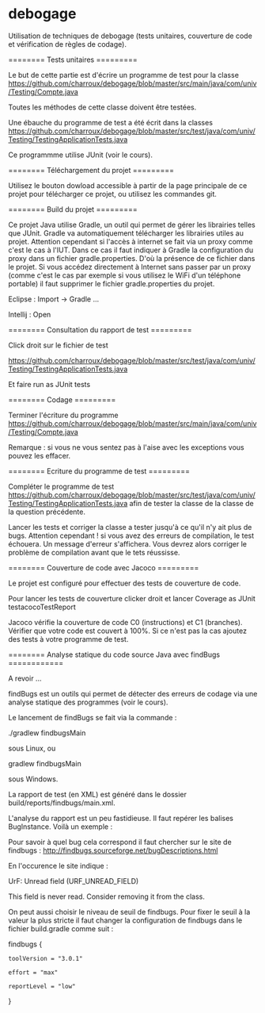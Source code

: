 debogage
========

Utilisation de techniques de debogage (tests unitaires, couverture de code et vérification de règles de codage).

======== Tests unitaires =========

Le but de cette partie est d'écrire un programme de test pour la classe https://github.com/charroux/debogage/blob/master/src/main/java/com/univ/Testing/Compte.java

Toutes les méthodes de cette classe doivent être testées.

Une ébauche du programme de test a été écrit dans la classes https://github.com/charroux/debogage/blob/master/src/test/java/com/univ/Testing/TestingApplicationTests.java

Ce programmme utilise JUnit (voir le cours).

======== Téléchargement du projet =========

Utilisez le bouton dowload accessible à partir de la page principale de ce projet pour télécharger ce projet, ou utilisez les commandes git.

======== Build du projet =========


Ce projet Java utilise Gradle, un outil qui permet de gérer les librairies telles que JUnit. Gradle va automatiquement télécharger les librairies utiles au projet. Attention cependant si l'accès à internet se fait via un proxy comme c'est le cas à l'IUT. Dans ce cas il faut indiquer à Gradle la configuration du proxy dans un fichier gradle.properties. D'où la présence de ce fichier dans le projet. Si vous accédez directement à Internet sans passer par un proxy (comme c'est le cas par exemple si vous utilisez le WiFi d'un téléphone portable) il faut supprimer le fichier gradle.properties du projet. 

Eclipse : Import -> Gradle ...

Intellij : Open


======== Consultation du rapport de test =========

Click droit sur le fichier de test

https://github.com/charroux/debogage/blob/master/src/test/java/com/univ/Testing/TestingApplicationTests.java


Et faire run as JUnit tests


======== Codage =========

Terminer l'écriture du programme https://github.com/charroux/debogage/blob/master/src/main/java/com/univ/Testing/Compte.java

Remarque : si vous ne vous sentez pas  à l'aise avec les exceptions vous pouvez les effacer.

======== Ecriture du programme de test =========

Compléter le programme de test https://github.com/charroux/debogage/blob/master/src/test/java/com/univ/Testing/TestingApplicationTests.java
afin de tester la classe de la classe de la question précédente.

Lancer les tests et corriger la classe a tester jusqu'à ce qu'il n'y ait plus de bugs. Attention cependant ! si vous avez des erreurs de compilation, le test échouera. Un message d'erreur s'affichera. Vous devrez alors corriger le problème de compilation avant que le tets réussisse.

======== Couverture de code avec Jacoco =========

Le projet est configuré pour effectuer des tests de couverture de code. 

Pour lancer les tests de couverture clicker droit et lancer Coverage as JUnit testacocoTestReport

Jacoco vérifie la couverture de code C0 (instructions) et C1 (branches). Vérifier que votre code est couvert à 100%. Si ce n'est pas la cas ajoutez des tests à votre programme de test.

======== Analyse statique du code source Java avec findBugs ============


A revoir ...


findBugs est un outils qui permet de détecter des erreurs de codage via une analyse statique des programmes (voir le cours).

Le lancement de findBugs se fait via la commande :

./gradlew findbugsMain

sous Linux, ou 

gradlew findbugsMain

sous Windows.

La rapport de test (en XML) est généré dans le dossier build/reports/findbugs/main.xml.

L'analyse du rapport est un peu fastidieuse. Il faut repérer les balises BugInstance. Voilà un exemple :

<BugInstance type="URF_UNREAD_FIELD" priority="2" rank="18" abbrev="UrF" category="PERFORMANCE">
  
Pour savoir à quel bug cela correspond il faut chercher sur le site de findbugs : http://findbugs.sourceforge.net/bugDescriptions.html

En l'occurence le site indique :

UrF: Unread field (URF_UNREAD_FIELD)

This field is never read.  Consider removing it from the class.

On peut aussi choisir le niveau de seuil de findbugs. Pour fixer le seuil à la valeur la plus stricte il faut changer la configuration de findbugs dans le fichier build.gradle comme suit :

findbugs {

	toolVersion = "3.0.1"

	effort = "max"
	
	reportLevel = "low"
	
}

